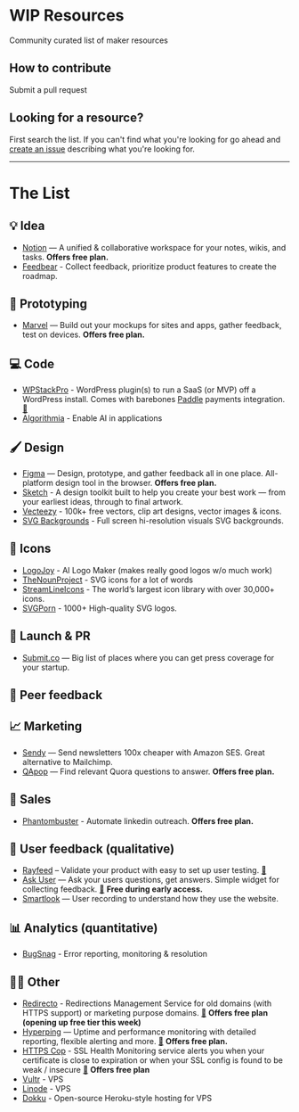 # WIP Resources
Community curated list of maker resources

## How to contribute
Submit a pull request

## Looking for a resource?
First search the list. If you can't find what you're looking for go ahead and [create an issue](https://github.com/marckohlbrugge/wip-resources/issues/new) describing what you're looking for.

---

# The List

## 💡 Idea
- [Notion](https://notion.so) — A unified & collaborative workspace for your notes, wikis, and tasks. **Offers free plan.**
- [Feedbear](https://www.feedbear.com/) - Collect feedback, prioritize product features to create the roadmap.

## 🔨 Prototyping
- [Marvel](https://marvelapp.com) — Build out your mockups for sites and apps, gather feedback, test on devices. **Offers free plan.**

## 💻 Code
- [WPStackPro](https://wpstackpro.com) - WordPress plugin(s) to run a SaaS (or MVP) off a WordPress install. Comes with barebones [Paddle](https://paddle.com/) payments integration. [🚧](https://wip.chat/products/353)
- [Algorithmia](https://algorithmia.com) - Enable AI in applications

## 🖌 Design
- [Figma](https://figma.com) — Design, prototype, and gather feedback all in one place. All-platform design tool in the browser. **Offers free plan.**
- [Sketch](https://sketchapp.com) - A design toolkit built to help you create your best work — from your earliest ideas, through to final artwork.
- [Vecteezy](https://www.vecteezy.com) - 100k+ free vectors, clip art designs, vector images & icons.
- [SVG Backgrounds](https://www.svgbackgrounds.com) - Full screen hi-resolution visuals SVG backgrounds.

## 💠 Icons 
- [LogoJoy](https://logojoy.com) - AI Logo Maker (makes really good logos w/o much work)
- [TheNounProject](https://thenounproject.com) - SVG icons for a lot of words
- [StreamLineIcons](https://streamlineicons.com) - The world’s largest icon library with over 30,000+ icons.
- [SVGPorn](https://svgporn.com) - 1000+ High-quality SVG logos.


## 🚀 Launch & PR
- [Submit.co](http://submit.co/) — Big list of places where you can get press coverage for your startup.

## 💬 Peer feedback

## 📈 Marketing
- [Sendy](https://sendy.co) — Send newsletters 100x cheaper with Amazon SES. Great alternative to Mailchimp.
- [QApop](https://www.qapop.com/) — Find relevant Quora questions to answer. **Offers free plan.**

## 📣 Sales
- [Phantombuster](https://phantombuster.com/) - Automate linkedin outreach. **Offers free plan.**

## 🔬 User feedback (qualitative)
- [Rayfeed](https://rayfeed.com) – Validate your product with easy to set up user testing. [🚧](https://wip.chat/products/21)
- [Ask User](https://askuser.xyz) — Ask your users questions, get answers. Simple widget for collecting feedback. [🚧](https://wip.chat/products/317) **Free during early access.**
- [Smartlook](https://www.smartlook.com/) — User recording to understand how they use the website.

## 📊 Analytics (quantitative)
- [BugSnag](https://bugsnag.com) - Error reporting, monitoring & resolution

## 🤷‍♀️ Other
- [Redirecto](https://redirecto.ashfame.com) - Redirections Management Service for old domains (with HTTPS support) or marketing purpose domains. [🚧](https://wip.chat/products/315) **Offers free plan (opening up free tier this week)**
- [Hyperping](https://hyperping.io/) — Uptime and performance monitoring with detailed reporting, flexible alerting and more. [🚧](https://wip.chat/products/227) **Offers free plan.**
- [HTTPS Cop](https://httpscop.com) - SSL Health Monitoring service alerts you when your certificate is close to expiration or when your SSL config is found to be weak / insecure [🚧](https://wip.chat/products/329) **Offers free plan**
- [Vultr](https://vultr.com) - VPS
- [Linode](https://linode.com) - VPS
- [Dokku](https://github.com/dokku/dokku) - Open-source Heroku-style hosting for VPS
